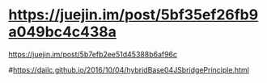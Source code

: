 # https://juejin.im/post/5bf35ef26fb9a049bc4c438a

https://juejin.im/post/5b7efb2ee51d45388b6af96c

#https://dailc.github.io/2016/10/04/hybridBase04JSbridgePrinciple.html
